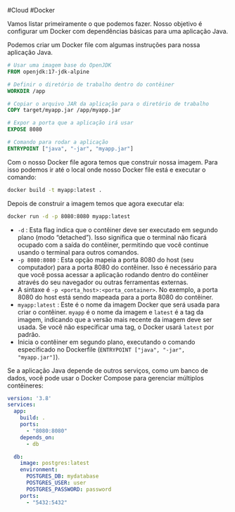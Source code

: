 #Cloud #Docker 

Vamos listar primeiramente o que podemos fazer. Nosso objetivo é configurar um Docker com dependências básicas para uma aplicação Java. 

Podemos criar um Docker file com algumas instruções para nossa aplicação Java.
```Dockerfile
# Usar uma imagem base do OpenJDK
FROM openjdk:17-jdk-alpine

# Definir o diretório de trabalho dentro do contêiner
WORKDIR /app

# Copiar o arquivo JAR da aplicação para o diretório de trabalho
COPY target/myapp.jar /app/myapp.jar

# Expor a porta que a aplicação irá usar
EXPOSE 8080

# Comando para rodar a aplicação
ENTRYPOINT ["java", "-jar", "myapp.jar"]
```

Com o nosso Docker file agora temos que construir nossa imagem. Para isso podemos ir até o local onde nosso Docker file está e executar o comando:
```sh
docker build -t myapp:latest .
```

Depois de construir a imagem temos que agora executar ela:
```sh
docker run -d -p 8080:8080 myapp:latest
```

- `-d` : Esta flag indica que o contêiner deve ser executado em segundo plano (modo “detached”). Isso significa que o terminal não ficará ocupado com a saída do contêiner, permitindo que você continue usando o terminal para outros comandos.
- `-p 8080:8080` : Esta opção mapeia a porta 8080 do host (seu computador) para a porta 8080 do contêiner. Isso é necessário para que você possa acessar a aplicação rodando dentro do contêiner através do seu navegador ou outras ferramentas externas.
- A sintaxe é `-p <porta_host>:<porta_container>`. No exemplo, a porta 8080 do host está sendo mapeada para a porta 8080 do contêiner.
- `myapp:latest` : Este é o nome da imagem Docker que será usada para criar o contêiner. `myapp` é o nome da imagem e `latest` é a tag da imagem, indicando que a versão mais recente da imagem deve ser usada. Se você não especificar uma tag, o Docker usará `latest` por padrão.
- Inicia o contêiner em segundo plano, executando o comando especificado no Dockerfile (`ENTRYPOINT ["java", "-jar", "myapp.jar"]`).

Se a aplicação Java depende de outros serviços, como um banco de dados, você pode usar o Docker Compose para gerenciar múltiplos contêineres:
```yaml
version: '3.8'
services:
  app:
    build: .
    ports:
      - "8080:8080"
    depends_on:
      - db

  db:
    image: postgres:latest
    environment:
      POSTGRES_DB: mydatabase
      POSTGRES_USER: user
      POSTGRES_PASSWORD: password
    ports:
      - "5432:5432"
```


